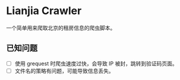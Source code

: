 # Lianjia Crawler

一个简单用来爬取北京的租房信息的爬虫脚本。

## 已知问题

- [ ] 使用 grequest 时爬虫速度过快，会导致 IP 被封，跳转到验证码页面。
- [ ] 文件名的策略有问题，可能导致信息丢失。

